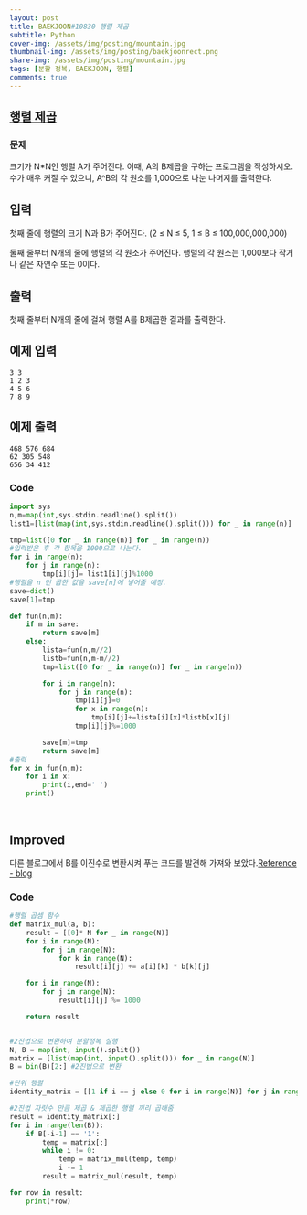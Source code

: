 ```yaml
---
layout: post
title: BAEKJOON#10830 행렬 제곱
subtitle: Python
cover-img: /assets/img/posting/mountain.jpg
thumbnail-img: /assets/img/posting/baekjoonrect.png
share-img: /assets/img/posting/mountain.jpg
tags: [분할 정복, BAEKJOON, 행렬]
comments: true
---
```


## [행렬 제곱](https://www.acmicpc.net/problem/10830)

### 문제

크기가 N\*N인 행렬 A가 주어진다. 이때, A의 B제곱을 구하는 프로그램을 작성하시오. 수가 매우 커질 수 있으니, A^B의 각 원소를 1,000으로 나눈 나머지를 출력한다.

## 입력

첫째 줄에 행렬의 크기 N과 B가 주어진다. (2 ≤ N ≤ 5, 1 ≤ B ≤ 100,000,000,000)

둘째 줄부터 N개의 줄에 행렬의 각 원소가 주어진다. 행렬의 각 원소는 1,000보다 작거나 같은 자연수 또는 0이다.

## 출력

첫째 줄부터 N개의 줄에 걸쳐 행렬 A를 B제곱한 결과를 출력한다.

## 예제 입력

```
3 3
1 2 3
4 5 6
7 8 9
```

## 예제 출력

```
468 576 684
62 305 548
656 34 412
```

### Code

```python
import sys
n,m=map(int,sys.stdin.readline().split())
list1=[list(map(int,sys.stdin.readline().split())) for _ in range(n)]

tmp=list([0 for _ in range(n)] for _ in range(n))
#입력받은 후 각 항목을 1000으로 나눈다.
for i in range(n):
    for j in range(n):
        tmp[i][j]= list1[i][j]%1000
#행렬을 n 번 곱한 값을 save[n]에 넣어줄 예정.
save=dict()
save[1]=tmp

def fun(n,m):
    if m in save:
        return save[m]
    else:
        lista=fun(n,m//2)
        listb=fun(n,m-m//2)
        tmp=list([0 for _ in range(n)] for _ in range(n))

        for i in range(n):
            for j in range(n):
                tmp[i][j]=0
                for x in range(n):
                    tmp[i][j]+=lista[i][x]*listb[x][j]
                tmp[i][j]%=1000

        save[m]=tmp
        return save[m]
#출력
for x in fun(n,m):
    for i in x:
        print(i,end=' ')
    print()
```

<br>

## Improved

다른 블로그에서 B를 이진수로 변환시켜 푸는 코드를 발견해 가져와 보았다.[Reference - blog](https://claude-u.tistory.com/421)

### Code

```python
#행렬 곱셈 함수
def matrix_mul(a, b):
    result = [[0]* N for _ in range(N)]
    for i in range(N):
        for j in range(N):
            for k in range(N):
                result[i][j] += a[i][k] * b[k][j]

    for i in range(N):
        for j in range(N):
            result[i][j] %= 1000

    return result


#2진법으로 변환하여 분할정복 실행
N, B = map(int, input().split())
matrix = [list(map(int, input().split())) for _ in range(N)]
B = bin(B)[2:] #2진법으로 변환

#단위 행렬
identity_matrix = [[1 if i == j else 0 for i in range(N)] for j in range(N)]

#2진법 자릿수 만큼 제곱 & 제곱한 행렬 끼리 곱해줌
result = identity_matrix[:]
for i in range(len(B)):
    if B[-i-1] == '1':
        temp = matrix[:]
        while i != 0:
            temp = matrix_mul(temp, temp)
            i -= 1
        result = matrix_mul(result, temp)

for row in result:
    print(*row)
```

<br>
<br>
